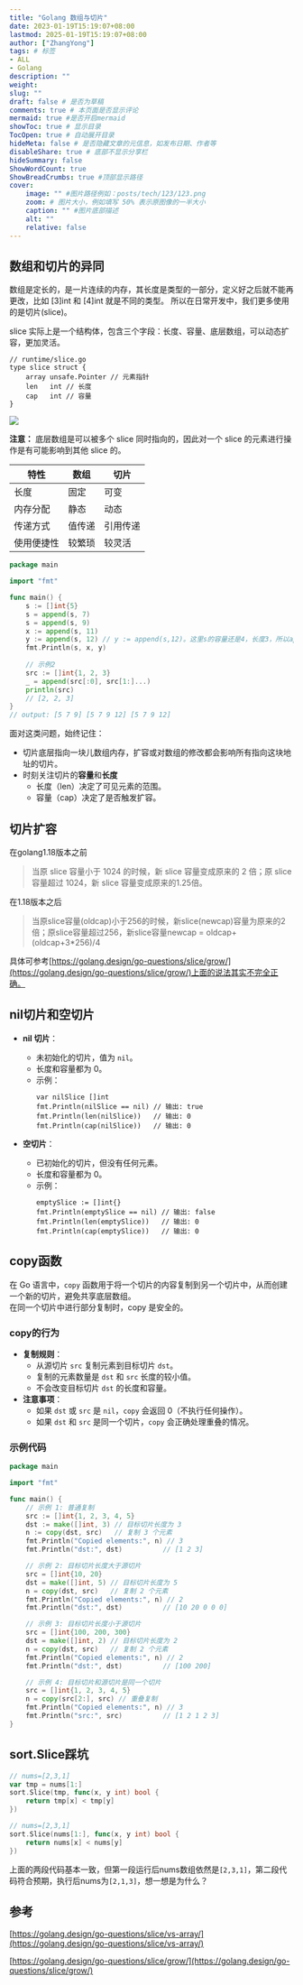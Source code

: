 ```yaml
---
title: "Golang 数组与切片"
date: 2023-01-19T15:19:07+08:00
lastmod: 2025-01-19T15:19:07+08:00
author: ["ZhangYong"]
tags: # 标签
- ALL
- Golang
description: ""
weight:
slug: ""
draft: false # 是否为草稿
comments: true # 本页面是否显示评论
mermaid: true #是否开启mermaid
showToc: true # 显示目录
TocOpen: true # 自动展开目录
hideMeta: false # 是否隐藏文章的元信息，如发布日期、作者等
disableShare: true # 底部不显示分享栏
hideSummary: false
ShowWordCount: true
ShowBreadCrumbs: true #顶部显示路径
cover:
    image: "" #图片路径例如：posts/tech/123/123.png
    zoom: # 图片大小，例如填写 50% 表示原图像的一半大小
    caption: "" #图片底部描述
    alt: ""
    relative: false
---
```


## 数组和切片的异同

数组是定长的，是一片连续的内存，其长度是类型的一部分，定义好之后就不能再更改，比如 [3]int 和 [4]int 就是不同的类型。
所以在日常开发中，我们更多使用的是切片(slice)。

slice 实际上是一个结构体，包含三个字段：长度、容量、底层数组，可以动态扩容，更加灵活。

```
// runtime/slice.go
type slice struct {
	array unsafe.Pointer // 元素指针
	len   int // 长度 
	cap   int // 容量
}
```

![](/images/Go/slice_array.png)

**注意：** 底层数组是可以被多个 slice 同时指向的，因此对一个 slice 的元素进行操作是有可能影响到其他 slice 的。

| 特性     | 数组     | 切片     |
| -------- | -------- | -------- |
| 长度     | 固定     | 可变     |
| 内存分配 | 静态     | 动态     |
| 传递方式 | 值传递   | 引用传递 |
| 使用便捷性 | 较繁琐   | 较灵活   |

```go
package main

import "fmt"

func main() {
    s := []int{5}
    s = append(s, 7)
    s = append(s, 9)
    x := append(s, 11)
    y := append(s, 12) // y := append(s,12)。这里s的容量还是4，长度3，所以append 12会写入到第四个位置，覆盖原来的11，变为12。此时y的底层数组是[5,7,9,12]，长度4。而x的底层数组也被修改了，因为x和y共享同一个底层数组。所以x的值现在也是[5,7,9,12]。
    fmt.Println(s, x, y)
	
	// 示例2
    src := []int{1, 2, 3}
    _ = append(src[:0], src[1:]...)
	println(src)
    // [2, 2, 3]
}
// output: [5 7 9] [5 7 9 12] [5 7 9 12]
```
面对这类问题，始终记住：
* 切片底层指向一块儿数组内存，扩容或对数组的修改都会影响所有指向这块地址的切片。
* 时刻关注切片的**容量**和**长度**
  * 长度（len）决定了可见元素的范围。
  * 容量（cap）决定了是否触发扩容。

## 切片扩容

在golang1.18版本之前

> 当原 slice 容量小于 1024 的时候，新 slice 容量变成原来的 2 倍；原 slice 容量超过 1024，新 slice 容量变成原来的1.25倍。

在1.18版本之后

> 当原slice容量(oldcap)小于256的时候，新slice(newcap)容量为原来的2倍；原slice容量超过256，新slice容量newcap = oldcap+(oldcap+3*256)/4

具体可参考[https://golang.design/go-questions/slice/grow/](https://golang.design/go-questions/slice/grow/)上面的说法其实不完全正确。

## nil切片和空切片
- **nil 切片**：
    - 未初始化的切片，值为 `nil`。
    - 长度和容量都为 0。
    - 示例：
      ```
      var nilSlice []int
      fmt.Println(nilSlice == nil) // 输出: true
      fmt.Println(len(nilSlice))   // 输出: 0
      fmt.Println(cap(nilSlice))   // 输出: 0
      ```

- **空切片**：
    - 已初始化的切片，但没有任何元素。
    - 长度和容量都为 0。
    - 示例：
      ```
      emptySlice := []int{}
      fmt.Println(emptySlice == nil) // 输出: false
      fmt.Println(len(emptySlice))   // 输出: 0
      fmt.Println(cap(emptySlice))   // 输出: 0
      ```

## copy函数
在 Go 语言中，`copy` 函数用于将一个切片的内容复制到另一个切片中，从而创建一个新的切片，避免共享底层数组。          
在同一个切片中进行部分复制时，copy 是安全的。

### copy的行为
- **复制规则**：
    - 从源切片 `src` 复制元素到目标切片 `dst`。
    - 复制的元素数量是 `dst` 和 `src` 长度的较小值。
    - 不会改变目标切片 `dst` 的长度和容量。
- **注意事项**：
    - 如果 `dst` 或 `src` 是 `nil`，`copy` 会返回 0（不执行任何操作）。
    - 如果 `dst` 和 `src` 是同一个切片，`copy` 会正确处理重叠的情况。

### 示例代码
```go
package main

import "fmt"

func main() {
    // 示例 1: 普通复制
    src := []int{1, 2, 3, 4, 5}
    dst := make([]int, 3) // 目标切片长度为 3
    n := copy(dst, src)   // 复制 3 个元素
    fmt.Println("Copied elements:", n) // 3
    fmt.Println("dst:", dst)          // [1 2 3]

    // 示例 2: 目标切片长度大于源切片
    src = []int{10, 20}
    dst = make([]int, 5) // 目标切片长度为 5
    n = copy(dst, src)   // 复制 2 个元素
    fmt.Println("Copied elements:", n) // 2
    fmt.Println("dst:", dst)          // [10 20 0 0 0]

    // 示例 3: 目标切片长度小于源切片
    src = []int{100, 200, 300}
    dst = make([]int, 2) // 目标切片长度为 2
    n = copy(dst, src)   // 复制 2 个元素
    fmt.Println("Copied elements:", n) // 2
    fmt.Println("dst:", dst)          // [100 200]

    // 示例 4: 目标切片和源切片是同一个切片
    src = []int{1, 2, 3, 4, 5}
    n = copy(src[2:], src) // 重叠复制
    fmt.Println("Copied elements:", n) // 3
    fmt.Println("src:", src)          // [1 2 1 2 3]
}
```

## sort.Slice踩坑

```go
// nums=[2,3,1]
var tmp = nums[1:]
sort.Slice(tmp, func(x, y int) bool {
	return tmp[x] < tmp[y]
})
```

```go
// nums=[2,3,1]
sort.Slice(nums[1:], func(x, y int) bool {
	return nums[x] < nums[y]
})
```

上面的两段代码基本一致，但第一段运行后nums数组依然是```[2,3,1]```，第二段代码符合预期，执行后nums为```[2,1,3]```，想一想是为什么？



## 参考
[https://golang.design/go-questions/slice/vs-array/](https://golang.design/go-questions/slice/vs-array/)

[https://golang.design/go-questions/slice/grow/](https://golang.design/go-questions/slice/grow/)